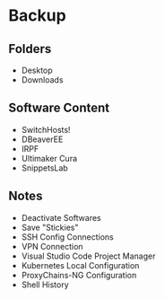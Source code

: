 # Backup

## Folders

- Desktop
- Downloads

## Software Content

- SwitchHosts!
- DBeaverEE
- IRPF
- Ultimaker Cura
- SnippetsLab

## Notes

- Deactivate Softwares
- Save "Stickies"
- SSH Config Connections
- VPN Connection
- Visual Studio Code Project Manager
- Kubernetes Local Configuration
- ProxyChains-NG Configuration
- Shell History

<!--
https://www.youtube.com/watch?v=Z-0g_aJL5Fw

https://www.youtube.com/watch?v=FowJZqVggCU

https://www.youtube.com/watch?v=3IlaxZf3-s8

https://www.youtube.com/watch?v=LQFsEwcCO1E

https://www.instagram.com/tv/CNmXBTrni5z/?igshid=16ex3t6vrwbpj

https://www.youtube.com/watch?v=KaO8C0LE0Ts
-->

<!--
Rolo de Lan Baixa
Pintura Esmalte a Base de Agua - Buque de Callas
Lixa 220 e 600
Bandeja de Tinta
Mexedor de Tinta
Fita proteger
Fundo Seca Rapido

10% agua
30% agua

Ex. 900ml tinta x 90ml agua

2h cada demao
2 ou 3 suficiente

Primer / 2horas

Adesivo Plastico

Lixa 80

Strptizi
-->

<!--
https://www.linkedin.com/learning/choosing-a-data-platform-postgresql-mysql-mongo-and-cloud/choosing-the-right-data-platform

https://www.linkedin.com/learning/programming-foundations-fundamentals-3/returning-values-from-functions

https://www.linkedin.com/learning/developing-for-web-performance/what-is-performance-and-why-is-it-so-important
-->

<!--
https://www.thingiverse.com/thing:4680825/comments
https://www.thingiverse.com/thing:4211297
https://www.thingiverse.com/thing:4011857
https://www.thingiverse.com/thing:3554962

https://www.thingiverse.com/search?q=dewalt&type=things&sort=relevant&page=23

-->

<!--
https://www.domestika.org/en/courses/1335-introduction-to-macrame-tapestry?gclid=CjwKCAiAp4KCBhB6EiwAxRxbpBJeZUODrMTCS1Ad4xnI4lesyaGdiwot4mmQ41ha7JvhuPKeaigRmhoCi-sQAvD_BwE

https://www.domestika.org/en/courses/557-professional-woodworking-for-beginners


-->
